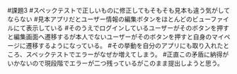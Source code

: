 #課題3
#スペックテストで正しいものに修正してもそもそも見本も違う気がしてならない
#見本アプリだとユーザー情報の編集ボタンをほとんどのビューファイルにて表示している
#そのうえでログインしているユーザーがそのボタンを押すと編集画面へ遷移するが本人でないユーザーがそのボタンを押すと自身のマイページに遷移するようになっている。
#その挙動を自分のアプリにも取り入れたところ、スペックテストでエラーがなぜか増えてしまう。
#正直この矛盾に納得がいかないので現段階でエラーが二つ残っているがこのまま提出しようと思う。


